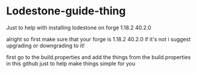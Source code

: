 # Lodestone-guide-thing
Just to help with installing lodestone on forge 1.18.2 40.2.0

alright so first make sure that your forge is 1.18.2 40.2.0
if it's not i suggest upgrading or downgrading to it!

first go to the build.properties and add the things from the build.properties in this github just to help make things simple for you 
